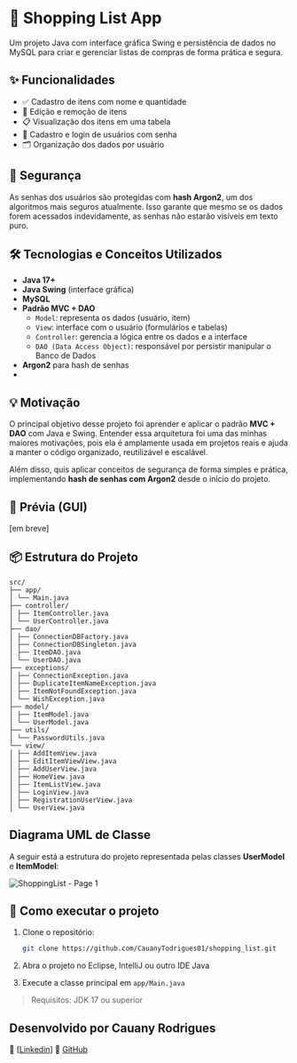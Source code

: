 # 🛒 Shopping List App

Um projeto Java com interface gráfica Swing e persistência de dados no MySQL para criar e gerenciar listas de compras de forma prática e segura.

## ✨ Funcionalidades

- ✅ Cadastro de itens com nome e quantidade  
- 📝 Edição e remoção de itens  
- 📋 Visualização dos itens em uma tabela  
- 👤 Cadastro e login de usuários com senha  
- 🗂 Organização dos dados por usuário  

## 🔐 Segurança

As senhas dos usuários são protegidas com **hash Argon2**, um dos algoritmos mais seguros atualmente. Isso garante que mesmo se os dados forem acessados indevidamente, as senhas não estarão visíveis em texto puro.

## 🛠️ Tecnologias e Conceitos Utilizados

- **Java 17+**  
- **Java Swing** (interface gráfica)
- **MySQL**
- **Padrão MVC + DAO**
  - `Model`: representa os dados (usuário, item)
  - `View`: interface com o usuário (formulários e tabelas)
  - `Controller`: gerencia a lógica entre os dados e a interface
  - `DAO (Data Access Object)`: responsável por persistir manipular o Banco de Dados 
- **Argon2** para hash de senhas
- 
## 💡 Motivação

O principal objetivo desse projeto foi aprender e aplicar o padrão **MVC + DAO** com Java e Swing. Entender essa arquitetura foi uma das minhas maiores motivações, pois ela é amplamente usada em projetos reais e ajuda a manter o código organizado, reutilizável e escalável.

Além disso, quis aplicar conceitos de segurança de forma simples e prática, implementando **hash de senhas com Argon2** desde o início do projeto.

## 📸 Prévia (GUI)

[em breve]

## 📦 Estrutura do Projeto

```less
src/
├── app/
│ └── Main.java
├── controller/
│ ├── ItemController.java
│ └── UserController.java
├── dao/
│ ├── ConnectionDBFactory.java
│ ├── ConnectionDBSingleton.java
│ ├── ItemDAO.java
│ └── UserDAO.java
├── exceptions/
│ ├── ConnectionException.java
│ ├── DuplicateItemNameException.java
│ ├── ItemNotFoundException.java
│ └── WishException.java
├── model/
│ ├── ItemModel.java
│ └── UserModel.java
├── utils/
│ └── PasswordUtils.java
└── view/
│ ├── AddItemView.java
│ ├── EditItemViewView.java
│ ├── AddUserView.java
│ ├── HomeView.java
│ ├── ItemListView.java
│ ├── LoginView.java
│ ├── RegistrationUserView.java
│ └── UserView.java
```

## **Diagrama UML de Classe**

A seguir está a estrutura do projeto representada pelas classes **UserModel** e **ItemModel**:

![ShoppingList - Page 1](https://github.com/user-attachments/assets/bf82f173-163e-47e2-b5da-10fad7c8f583)

## 🔗 Como executar o projeto

1. Clone o repositório:
   ```bash
   git clone https://github.com/CauanyTodrigues01/shopping_list.git
   ```
2. Abra o projeto no Eclipse, IntelliJ ou outro IDE Java

3. Execute a classe principal em `app/Main.java`

> Requisitos: JDK 17 ou superior

## Desenvolvido por Cauany Rodrigues
📧 [[Linkedin](https://www.linkedin.com/in/cauany-rodrigues-78700b193/)]
🔗 [GitHub](https://github.com/CauanyRodrigues01)
